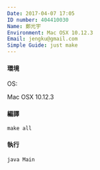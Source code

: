 ```yaml
---
Date: 2017-04-07 17:05
ID number: 404410030
Name: 鄭光宇
Environment: Mac OSX 10.12.3
Email: jengku@gmail.com
Simple Guide: just make
---
```

#### 環境
OS:

Mac OSX 10.12.3

#### 編譯

`make all`

#### 執行

`java Main`

